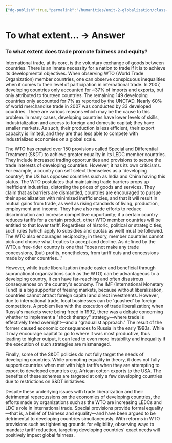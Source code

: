 ```yaml
---
{"dg-publish":true,"permalink":"/humanities/unit-2-globalization/class-notes/10-does-trade-promote-fairness-and-equality/","dgHomeLink":true,"dgPassFrontmatter":false}
---
```


# To what extent... → Answer
### To what extent does trade promote fairness and equity?

International trade, at its core, is the voluntary exchange of goods between countries. There is an innate necessity for a nation to trade if it is to achieve its developmental objectives. When observing WTO (World Trade Organization) member countries, one can observe conspicuous inequalities when it comes to their level of participation in international trade.
In 2007, developing countries only accounted for ~37% of imports and exports, but only attributed to fourteen countries. The remaining 149 developing countries only accounted for 7% as reported by the UNCTAD. Nearly 60% of world merchandise trade in 2007 was conducted by 33 developed countries. There are various reasons which may be the cause to this problem. In many cases, developing countries have lower levels of skills, industrialization and access to foreign and domestic capital; they have smaller markets. As such, their production is less efficient, their export capacity is limited, and they are thus less able to compete with industrialized economies on a global scale.

The WTO has created over 150 provisions called Special and Differential Treatment (S&DT) to achieve greater equality in its LEDC member countries. They include increased trading opportunities and provisions to secure the trade interests of developing countries. However, it has its own criticisms. For example, a country can self select themselves as a 'developing country'; the US has opposed countries such as India and China having this status.
The WTO postulates that maintaining trade barriers props up inefficient industries, distorting the prices of goods and services. They claim that as barriers are dismantled, countries are encouraged to pursue their specialization with minimized inefficiencies, and that it will result in mutual gains from trade, as well as rising standards of living, production, employment and income. They have also made efforts to reduce discrimination and increase competitive opportunity; if a certain country reduces tariffs for a certain product, other WTO member countries will be entitled to that lower tariff. Regardless of historic, political or strategic ties, such rules (which apply to subsidies and quotas as well) must be followed. 
The WTO also encourages reciprocity; in theory, member countries cannot pick and choose what treaties to accept and decline. As defined by the WTO, a free-rider country is one that "does not make any trade concessions, (but) profits, nonetheless, from tariff cuts and concessions made by other countries..."

However, while trade liberalization (made easier and beneficial through supranational organizations such as the WTO) can be advantageous to a developing country, it can have far-reaching and often disastrous consequences on the country's economy. The IMF (International Monetary Fund) is a big supporter of freeing markets, because without liberalization, countries cannot attract foreign capital and direct investments. However, due to international trade, local businesses can be 'quashed' by foreign competitors. A problem lies with the execution of trade liberalization; when Russia's markets were being freed in 1992, there was a debate concerning whether to implement a "shock therapy" strategy—where trade is effectively freed overnight—and a "gradualist approach." The result of the former caused economic consequences to Russia in the early 1990s. While it may encourage capital to go to where it was most productive, thus leading to higher output, it can lead to even more instability and inequality if the execution of such strategies are mismanaged.

Finally, some of the S&DT policies do not fully target the needs of developing countries. While promoting equality in theory, it does not fully support countries when met with high tariffs when they are attempting to export to developed countries e.g. African cotton exports to the USA. The benefits of these schemes are targeted at only a few developing countries due to restrictions on S&DT initiatives.

Despite these underlying issues with trade liberalization and their detrimental repercussions on the economies of developing countries, the efforts made by organizations such as the WTO are increasing LEDCs and LDC's role in international trade. Special provisions provide formal equality—that is, a belief of fairness and equality—and have been argued to be detrimental to developing countries simultaneously. With reforms in WTO provisions such as tightening grounds for eligibility, observing ways to mandate tariff reduction, targeting developing countries' exact needs will positively impact global fairness. 